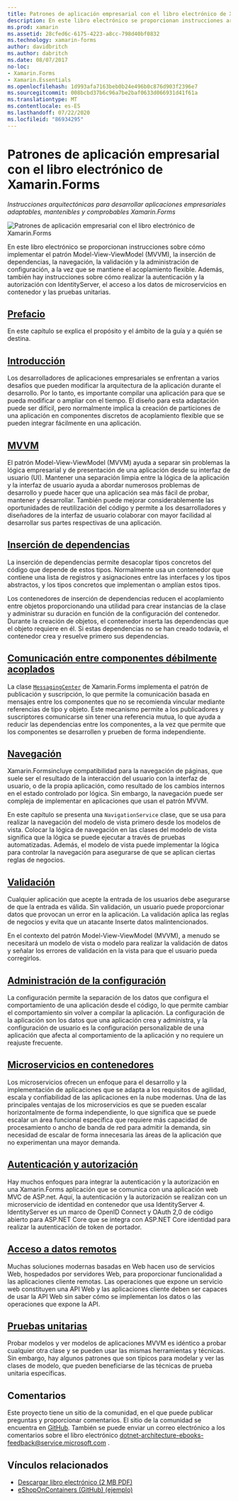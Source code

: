 ```yaml
---
title: Patrones de aplicación empresarial con el libro electrónico de Xamarin.Forms
description: En este libro electrónico se proporcionan instrucciones arquitectónicas para desarrollar aplicaciones empresariales adaptables, mantenibles y comprobables Xamarin.Forms .
ms.prod: xamarin
ms.assetid: 28cfed6c-6175-4223-a8cc-798d40bf0832
ms.technology: xamarin-forms
author: davidbritch
ms.author: dabritch
ms.date: 08/07/2017
no-loc:
- Xamarin.Forms
- Xamarin.Essentials
ms.openlocfilehash: 1d993afa7163beb0b24e496b0c876d903f2396e7
ms.sourcegitcommit: 008bcbd37b6c96a7be2baf0633d066931d41f61a
ms.translationtype: MT
ms.contentlocale: es-ES
ms.lasthandoff: 07/22/2020
ms.locfileid: "86934295"
---
```

# <a name="enterprise-application-patterns-using-xamarinforms-ebook"></a>Patrones de aplicación empresarial con el libro electrónico de Xamarin.Forms

_Instrucciones arquitectónicas para desarrollar aplicaciones empresariales adaptables, mantenibles y comprobables Xamarin.Forms_

![Patrones de aplicación empresarial con el libro electrónico de Xamarin.Forms](images/cover-sml.png)

En este libro electrónico se proporcionan instrucciones sobre cómo implementar el patrón Model-View-ViewModel (MVVM), la inserción de dependencias, la navegación, la validación y la administración de configuración, a la vez que se mantiene el acoplamiento flexible. Además, también hay instrucciones sobre cómo realizar la autenticación y la autorización con IdentityServer, el acceso a los datos de microservicios en contenedor y las pruebas unitarias.

## <a name="preface"></a>[Prefacio](preface.md)

En este capítulo se explica el propósito y el ámbito de la guía y a quién se destina.

## <a name="introduction"></a>[Introducción](introduction.md)

Los desarrolladores de aplicaciones empresariales se enfrentan a varios desafíos que pueden modificar la arquitectura de la aplicación durante el desarrollo. Por lo tanto, es importante compilar una aplicación para que se pueda modificar o ampliar con el tiempo. El diseño para esta adaptación puede ser difícil, pero normalmente implica la creación de particiones de una aplicación en componentes discretos de acoplamiento flexible que se pueden integrar fácilmente en una aplicación.

## <a name="mvvm"></a>[MVVM](mvvm.md)

El patrón Model-View-ViewModel (MVVM) ayuda a separar sin problemas la lógica empresarial y de presentación de una aplicación desde su interfaz de usuario (UI). Mantener una separación limpia entre la lógica de la aplicación y la interfaz de usuario ayuda a abordar numerosos problemas de desarrollo y puede hacer que una aplicación sea más fácil de probar, mantener y desarrollar. También puede mejorar considerablemente las oportunidades de reutilización del código y permite a los desarrolladores y diseñadores de la interfaz de usuario colaborar con mayor facilidad al desarrollar sus partes respectivas de una aplicación.

## <a name="dependency-injection"></a>[Inserción de dependencias](dependency-injection.md)

La inserción de dependencias permite desacoplar tipos concretos del código que depende de estos tipos. Normalmente usa un contenedor que contiene una lista de registros y asignaciones entre las interfaces y los tipos abstractos, y los tipos concretos que implementan o amplían estos tipos.

Los contenedores de inserción de dependencias reducen el acoplamiento entre objetos proporcionando una utilidad para crear instancias de la clase y administrar su duración en función de la configuración del contenedor. Durante la creación de objetos, el contenedor inserta las dependencias que el objeto requiere en él. Si estas dependencias no se han creado todavía, el contenedor crea y resuelve primero sus dependencias.

## <a name="communicating-between-loosely-coupled-components"></a>[Comunicación entre componentes débilmente acoplados](communicating-between-loosely-coupled-components.md)

La clase [`MessagingCenter`](xref:Xamarin.Forms.MessagingCenter) de Xamarin.Forms implementa el patrón de publicación y suscripción, lo que permite la comunicación basada en mensajes entre los componentes que no se recomienda vincular mediante referencias de tipo y objeto. Este mecanismo permite a los publicadores y suscriptores comunicarse sin tener una referencia mutua, lo que ayuda a reducir las dependencias entre los componentes, a la vez que permite que los componentes se desarrollen y prueben de forma independiente.

## <a name="navigation"></a>[Navegación](navigation.md)

Xamarin.Formsincluye compatibilidad para la navegación de páginas, que suele ser el resultado de la interacción del usuario con la interfaz de usuario, o de la propia aplicación, como resultado de los cambios internos en el estado controlado por lógica. Sin embargo, la navegación puede ser compleja de implementar en aplicaciones que usan el patrón MVVM.

En este capítulo se presenta una `NavigationService` clase, que se usa para realizar la navegación del modelo de vista primero desde los modelos de vista. Colocar la lógica de navegación en las clases del modelo de vista significa que la lógica se puede ejecutar a través de pruebas automatizadas. Además, el modelo de vista puede implementar la lógica para controlar la navegación para asegurarse de que se aplican ciertas reglas de negocios.

## <a name="validation"></a>[Validación](validation.md)

Cualquier aplicación que acepte la entrada de los usuarios debe asegurarse de que la entrada es válida. Sin validación, un usuario puede proporcionar datos que provocan un error en la aplicación. La validación aplica las reglas de negocios y evita que un atacante Inserte datos malintencionados.

En el contexto del patrón Model-View-ViewModel (MVVM), a menudo se necesitará un modelo de vista o modelo para realizar la validación de datos y señalar los errores de validación en la vista para que el usuario pueda corregirlos.

## <a name="configuration-management"></a>[Administración de la configuración](configuration-management.md)

La configuración permite la separación de los datos que configura el comportamiento de una aplicación desde el código, lo que permite cambiar el comportamiento sin volver a compilar la aplicación. La configuración de la aplicación son los datos que una aplicación crea y administra, y la configuración de usuario es la configuración personalizable de una aplicación que afecta al comportamiento de la aplicación y no requiere un reajuste frecuente.

## <a name="containerized-microservices"></a>[Microservicios en contenedores](containerized-microservices.md)

Los microservicios ofrecen un enfoque para el desarrollo y la implementación de aplicaciones que se adapta a los requisitos de agilidad, escala y confiabilidad de las aplicaciones en la nube modernas. Una de las principales ventajas de los microservicios es que se pueden escalar horizontalmente de forma independiente, lo que significa que se puede escalar un área funcional específica que requiere más capacidad de procesamiento o ancho de banda de red para admitir la demanda, sin necesidad de escalar de forma innecesaria las áreas de la aplicación que no experimentan una mayor demanda.

## <a name="authentication-and-authorization"></a>[Autenticación y autorización](authentication-and-authorization.md)

Hay muchos enfoques para integrar la autenticación y la autorización en una Xamarin.Forms aplicación que se comunica con una aplicación web MVC de ASP.net. Aquí, la autenticación y la autorización se realizan con un microservicio de identidad en contenedor que usa IdentityServer 4. IdentityServer es un marco de OpenID Connect y OAuth 2,0 de código abierto para ASP.NET Core que se integra con ASP.NET Core identidad para realizar la autenticación de token de portador.

## <a name="accessing-remote-data"></a>[Acceso a datos remotos](accessing-remote-data.md)

Muchas soluciones modernas basadas en Web hacen uso de servicios Web, hospedados por servidores Web, para proporcionar funcionalidad a las aplicaciones cliente remotas. Las operaciones que expone un servicio web constituyen una API Web y las aplicaciones cliente deben ser capaces de usar la API Web sin saber cómo se implementan los datos o las operaciones que expone la API.

## <a name="unit-testing"></a>[Pruebas unitarias](unit-testing.md)

Probar modelos y ver modelos de aplicaciones MVVM es idéntico a probar cualquier otra clase y se pueden usar las mismas herramientas y técnicas. Sin embargo, hay algunos patrones que son típicos para modelar y ver las clases de modelo, que pueden beneficiarse de las técnicas de prueba unitaria específicas.

## <a name="feedback"></a>Comentarios

Este proyecto tiene un sitio de la comunidad, en el que puede publicar preguntas y proporcionar comentarios. El sitio de la comunidad se encuentra en [GitHub](https://github.com/dotnet-architecture/eShopOnContainers). También se puede enviar un correo electrónico a los comentarios sobre el libro electrónico [dotnet-architecture-ebooks-feedback@service.microsoft.com](mailto:dotnet-architecture-ebooks-feedback@service.microsoft.com) .

## <a name="related-links"></a>Vínculos relacionados

- [Descargar libro electrónico (2 MB PDF)](https://aka.ms/xamarinpatternsebook)
- [eShopOnContainers (GitHub) (ejemplo)](https://github.com/dotnet-architecture/eShopOnContainers)
